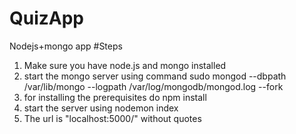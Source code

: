 # QuizApp
Nodejs+mongo app
#Steps
1. Make sure you have node.js and mongo installed
2. start the mongo server using command
sudo mongod --dbpath /var/lib/mongo --logpath /var/log/mongodb/mongod.log --fork
3. for installing the prerequisites do
npm install
4. start the server using 
nodemon index
5. The url is "localhost:5000/" without quotes
